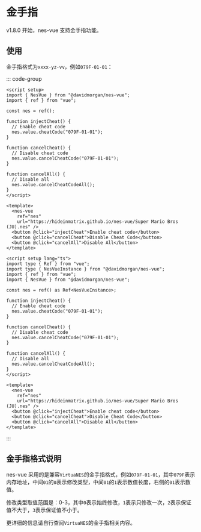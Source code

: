 # 金手指

v1.8.0 开始，nes-vue 支持金手指功能。

## 使用

金手指格式为`xxxx-yz-vv`，例如`079F-01-01`：

::: code-group

```vue [vue-js]
<script setup>
import { NesVue } from "@davidmorgan/nes-vue";
import { ref } from "vue";

const nes = ref();

function injectCheat() {
  // Enable cheat code
  nes.value.cheatCode("079F-01-01");
}

function cancelCheat() {
  // Disable cheat code
  nes.value.cancelCheatCode("079F-01-01");
}

function cancelAll() {
  // Disable all
  nes.value.cancelCheatCodeAll();
}
</script>

<template>
  <nes-vue
    ref="nes"
    url="https://hideinmatrix.github.io/nes-vue/Super Mario Bros (JU).nes" />
  <button @click="injectCheat">Enable cheat code</button>
  <button @click="cancelCheat">Disable Cheat Code</button>
  <button @click="cancelAll">Disable All</button>
</template>
```

```vue [vue-ts]
<script setup lang="ts">
import type { Ref } from "vue";
import type { NesVueInstance } from "@davidmorgan/nes-vue";
import { ref } from "vue";
import { NesVue } from "@davidmorgan/nes-vue";

const nes = ref() as Ref<NesVueInstance>;

function injectCheat() {
  // Enable cheat code
  nes.value.cheatCode("079F-01-01");
}

function cancelCheat() {
  // Disable cheat code
  nes.value.cancelCheatCode("079F-01-01");
}

function cancelAll() {
  // Disable all
  nes.value.cancelCheatCodeAll();
}
</script>

<template>
  <nes-vue
    ref="nes"
    url="https://hideinmatrix.github.io/nes-vue/Super Mario Bros (JU).nes" />
  <button @click="injectCheat">Enable cheat code</button>
  <button @click="cancelCheat">Disable Cheat Code</button>
  <button @click="cancelAll">Disable All</button>
</template>
```

:::

## 金手指格式说明

nes-vue 采用的是兼容`VirtuaNES`的金手指格式，例如`079F-01-01`，其中`079F`表示内存地址，中间`01`的`0`表示修改类型，中间`01`的`1`表示数值长度，右侧的`01`表示数值。

修改类型取值范围是：0-3，其中`0`表示始终修改，`1`表示只修改一次，`2`表示保证值不大于，`3`表示保证值不小于。

更详细的信息请自行查阅`VirtuaNES`的金手指相关内容。
